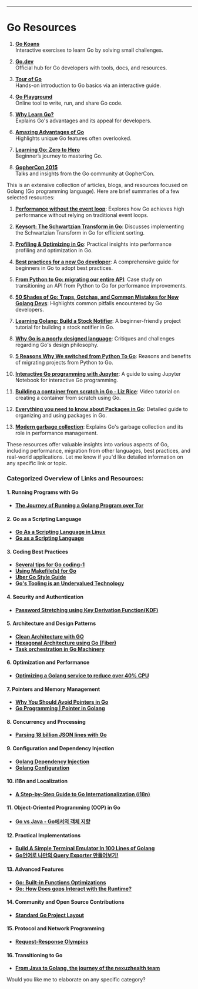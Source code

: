---

**Go Resources**  
==  
1. **[Go Koans](https://github.com/cdarwin/go-koans)**  
   Interactive exercises to learn Go by solving small challenges.  

2. **[Go.dev](https://blog.golang.org/go.dev)**  
   Official hub for Go developers with tools, docs, and resources.  

3. **[Tour of Go](https://tour.golang.org/)**  
   Hands-on introduction to Go basics via an interactive guide.  

4. **[Go Playground](https://play.golang.org/)**  
   Online tool to write, run, and share Go code.  

5. **[Why Learn Go?](https://medium.com/@kevalpatel2106/why-should-you-learn-go-f607681fad65)**  
   Explains Go's advantages and its appeal for developers.  

6. **[Amazing Advantages of Go](https://medium.freecodecamp.org/here-are-some-amazing-advantages-of-go-that-you-dont-hear-much-about-1af99de3b23a)**  
   Highlights unique Go features often overlooked.  

7. **[Learning Go: Zero to Hero](https://medium.freecodecamp.org/learning-go-from-zero-to-hero-d2a3223b3d86)**  
   Beginner’s journey to mastering Go.  

8. **[GopherCon 2015](https://www.youtube.com/playlist?list=PL2ntRZ1ySWBf-_z-gHCOR2N156Nw930)**  
   Talks and insights from the Go community at GopherCon.  



This is an extensive collection of articles, blogs, and resources focused on Golang (Go programming language). Here are brief summaries of a few selected resources:

1. **[Performance without the event loop](http://dave.cheney.net/2015/08/08/performance-without-the-event-loop)**: Explores how Go achieves high performance without relying on traditional event loops.
   
2. **[Keysort: The Schwartzian Transform in Go](http://danverbraganza.com/writings/keysort-schwartzian-transform-go)**: Discusses implementing the Schwartzian Transform in Go for efficient sorting.

3. **[Profiling & Optimizing in Go](https://github.com/bradfitz/talk-yapc-asia-2015/blob/master/talk.md)**: Practical insights into performance profiling and optimization in Go.

4. **[Best practices for a new Go developer](https://medium.com/@IndianGuru/best-practices-for-a-new-go-developer-8660384302fc)**: A comprehensive guide for beginners in Go to adopt best practices.

5. **[From Python to Go: migrating our entire API](http://blog.repustate.com/migrating-entire-api-go-python/)**: Case study on transitioning an API from Python to Go for performance improvements.

6. **[50 Shades of Go: Traps, Gotchas, and Common Mistakes for New Golang Devs](http://devs.cloudimmunity.com/gotchas-and-common-mistakes-in-go-golang/)**: Highlights common pitfalls encountered by Go developers.

7. **[Learning Golang: Build a Stock Notifier](http://blog.ksred.me/post/learning-golang-stock-notifier/)**: A beginner-friendly project tutorial for building a stock notifier in Go.

8. **[Why Go is a poorly designed language](https://medium.com/@tucnak/why-go-is-a-poorly-designed-language-1cc04e5daf2)**: Critiques and challenges regarding Go's design philosophy.

9. **[5 Reasons Why We switched from Python To Go](https://medium.com/@tigranbs/5-reasons-why-we-switched-from-python-to-go-4414d5f42690)**: Reasons and benefits of migrating projects from Python to Go.

10. **[Interactive Go programming with Jupyter](https://towardsdatascience.com/interactive-go-programming-with-jupyter-93fbf089aff1)**: A guide to using Jupyter Notebook for interactive Go programming.

11. **[Building a container from scratch in Go - Liz Rice](https://www.youtube.com/watch?v=Utf-A4rODH8)**: Video tutorial on creating a container from scratch using Go.

12. **[Everything you need to know about Packages in Go](https://medium.com/rungo/everything-you-need-to-know-about-packages-in-go-b8bac62b74cc)**: Detailed guide to organizing and using packages in Go.

13. **[Modern garbage collection](https://medium.com/@octskyward/modern-garbage-collection-911ef4f8bd8e)**: Explains Go's garbage collection and its role in performance management.

These resources offer valuable insights into various aspects of Go, including performance, migration from other languages, best practices, and real-world applications. Let me know if you'd like detailed information on any specific link or topic.



### Categorized Overview of Links and Resources:

#### 1. **Running Programs with Go**
   - **[The Journey of Running a Golang Program over Tor](https://hackernoon.com/the-journey-of-running-a-golang-program-over-tor-1c42a4041ba8)**

#### 2. **Go as a Scripting Language**
   - **[Go As a Scripting Language in Linux](https://www.youtube.com/watch?v=k7oosn5HrKk)**
   - **[Go as a Scripting Language](https://www.infoq.com/news/2020/04/go-scripting-language/)**

#### 3. **Coding Best Practices**
   - **[Several tips for Go coding-1](https://jinhoyoo.github.io/Several-tips-for-Go-coding-1)**
   - **[Using Makefile(s) for Go](https://danishpraka.sh/2019/12/07/using-makefiles-for-go.html)**
   - **[Uber Go Style Guide](https://github.com/uber-go/guide/blob/master/style.md)**
   - **[Go's Tooling is an Undervalued Technology](https://nullprogram.com/blog/2020/01/21/)**

#### 4. **Security and Authentication**
   - **[Password Stretching using Key Derivation Function(KDF)](https://hackernoon.com/password-stretching-using-key-derivation-function-kdf-a5abc570f9e5)**

#### 5. **Architecture and Design Patterns**
   - **[Clean Architecture with GO](https://medium.com/manato/clean-architecture-with-go-bce409427d31)**
   - **[Hexagonal Architecture using Go (Fiber)](https://cgarciarosales97.medium.com/hexagonal-architecture-using-go-fiber-b2925fd677b5)**
   - **[Task orchestration in Go Machinery](https://medium.com/swlh/task-orchestration-in-go-machinery-66a0ddcda548)**

#### 6. **Optimization and Performance**
   - **[Optimizing a Golang service to reduce over 40% CPU](https://medium.com/coralogix-engineering/optimizing-a-golang-service-to-reduce-over-40-cpu-366b67c67ef9)**

#### 7. **Pointers and Memory Management**
   - **[Why You Should Avoid Pointers in Go](https://medium.com/better-programming/why-you-should-avoid-pointers-in-go-36724365a2a7)**
   - **[Go Programming | Pointer in Golang](https://jerryan.medium.com/go-programming-pointer-in-golang-cd1d8803e25d)**

#### 8. **Concurrency and Processing**
   - **[Parsing 18 billion JSON lines with Go](https://itnext.io/parsing-18-billion-lines-json-with-go-738be6ee5ed2)**

#### 9. **Configuration and Dependency Injection**
   - **[Golang Dependency Injection](https://syntaxsugar.tistory.com/entry/Golang-Dependency-Injection)**
   - **[Golang Configuration](https://syntaxsugar.tistory.com/entry/Golang-Configuration)**

#### 10. **i18n and Localization**
   - **[A Step-by-Step Guide to Go Internationalization (i18n)](https://phrase.com/blog/posts/internationalization-i18n-go/)**

#### 11. **Object-Oriented Programming (OOP) in Go**
   - **[Go vs Java - Go에서의 객체 지향](https://umi0410.github.io/blog/golang/go-vs-java-oop/)**

#### 12. **Practical Implementations**
   - **[Build A Simple Terminal Emulator In 100 Lines of Golang](https://ishuah.com/2021/03/10/build-a-terminal-emulator-in-100-lines-of-go/)**
   - **[Go언어로 나만의 Query Exporter 만들어보기!](https://gywn.net/2021/07/make-own-query-exporter-with-go/)**

#### 13. **Advanced Features**
   - **[Go: Built-in Functions Optimizations](https://medium.com/a-journey-with-go/go-built-in-functions-optimizations-70c5abb3a680)**
   - **[Go: How Does gops Interact with the Runtime?](https://medium.com/a-journey-with-go/go-how-does-gops-interact-with-the-runtime-778d7f9d7c18)**

#### 14. **Community and Open Source Contributions**
   - **[Standard Go Project Layout](https://github.com/byounghoonkim/project-layout/tree/translate-ko)**

#### 15. **Protocol and Network Programming**
   - **[Request-Response Olympics](https://medium.com/perimeterx/rpc-olympics-the-search-for-the-perfect-rpc-protocol-269ae97f59cc)**

#### 16. **Transitioning to Go**
   - **[From Java to Golang, the journey of the nexuzhealth team](https://www.youtube.com/watch?v=4dSw3tkclQ4)**

Would you like me to elaborate on any specific category?
